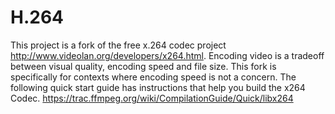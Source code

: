 # H.264
This project is a fork of the free x.264 codec project http://www.videolan.org/developers/x264.html. Encoding video is a tradeoff between visual quality, encoding speed and file size. This fork is specifically for contexts where encoding speed is not a concern.
The following quick start guide has instructions that help you build the x264 Codec. https://trac.ffmpeg.org/wiki/CompilationGuide/Quick/libx264

